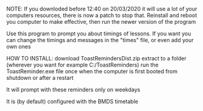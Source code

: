 NOTE: If you downloded before 12:40 on 20/03/2020 it will use a lot of your computers resources, there is now a patch to stop that. Reinstall and reboot you computer to make effective, then run the newer version of the program

Use this program to prompt you about timings of lessons.
If you want you can change the timings and messages in the "times" file, or even add your own ones

HOW TO INSTALL:
download ToastRemindersDist.zip
extract to a folder (wherever you want for example C:/ToastReminders)
run the ToastReminder.exe file once when the computer is first booted from shutdown or after a restart

It will prompt with these reminders only on weekdays

It is (by default) configured with the BMDS timetable
